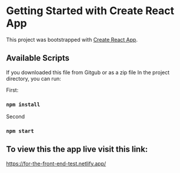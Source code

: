 # Getting Started with Create React App

This project was bootstrapped with [Create React App](https://github.com/facebook/create-react-app).

## Available Scripts

If you downloaded this file from Gitgub or as a zip file
In the project directory, you can run:

First:

### `npm install`

Second

### `npm start`

## To view this the app live visit this link:

https://for-the-front-end-test.netlify.app/
